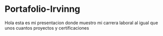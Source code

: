# Portafolio-Irvinng
Hola esta es mi presentacion donde muestro mi carrera laboral al igual que unos cuantos proyectos y certificaciones
